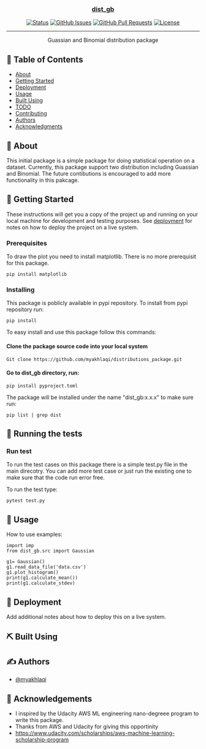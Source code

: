 <p align="center">
  <a href="" rel="noopener">
 <!-- <img width=200px height=200px src="https://i.imgur.com/6wj0hh6.jpg" alt="Project logo"></a> -->
</p>

<h3 align="center">dist_gb</h3>

<div align="center">

[![Status](https://img.shields.io/badge/status-active-success.svg)]()
[![GitHub Issues](https://img.shields.io/github/issues/kylelobo/The-Documentation-Compendium.svg)](https://github.com/myakhlaqi/distributions_package/issues)
[![GitHub Pull Requests](https://img.shields.io/github/issues-pr/kylelobo/The-Documentation-Compendium.svg)](https://github.com/kylelobo/The-Documentation-Compendium/pulls)
[![License](https://img.shields.io/badge/license-MIT-blue.svg)](/LICENSE)

</div>

---

<p align="center"> 
   Guassian and Binomial distribution package
    <br> 
</p>

## 📝 Table of Contents

- [About](#about)
- [Getting Started](#getting_started)
- [Deployment](#deployment)
- [Usage](#usage)
- [Built Using](#built_using)
- [TODO](../TODO.md)
- [Contributing](../CONTRIBUTING.md)
- [Authors](#authors)
- [Acknowledgments](#acknowledgement)

## 🧐 About <a name = "about"></a>

This initial package is a simple package for doing statistical operation on a dataset.
Currently, this package support two distribution including Guassian and Binomial.
The future contibutions is encouraged to add more functionality in this pakcage.

## 🏁 Getting Started <a name = "getting_started"></a>

These instructions will get you a copy of the project up and running on your local machine for development and testing purposes. See [deployment](#deployment) for notes on how to deploy the project on a live system.

### Prerequisites

To draw the plot you need to install matplotlib. 
There is no more prerequisit for this package.

```
pip install matplotlib
```

### Installing
This package is poblicly available in pypi repository. To install from pypi repository run:
```
pip install 
```

To easy install and use this package follow this commands:

#### Clone the package source code into your local system

```
Git clone https://github.com/myakhlaqi/distributions_package.git
```

#### Go to dist_gb directory, run:

```
pip install pyproject.toml
```
The package will be installed under the name "dist_gb:x.x.x" to make sure run:
```
pip list | grep dist
```


## 🔧 Running the tests <a name = "tests"></a>



### Run test

To run the test cases on this package there is a simple test.py file in the
main direcotry. You can add more test case or just run the existing one to 
make sure that the code run error free.

To run the test type:
```
pytest test.py
```


## 🎈 Usage <a name="usage"></a>
How to use examples:
```
import imp
from dist_gb.src import Gaussian

g1= Gaussian()
g1.read_data_file('data.csv')
g1.plot_histogram()
print(g1.calculate_mean())
print(g1.calculate_stdev)
```

## 🚀 Deployment <a name = "deployment"></a>

Add additional notes about how to deploy this on a live system.

## ⛏️ Built Using <a name = "built_using"></a>


## ✍️ Authors <a name = "authors"></a>

- [@myakhlaqi](https://github.com/myakhlaqi)


## 🎉 Acknowledgements <a name = "acknowledgement"></a>

- I inspired by the Udacity AWS ML engineering nano-degreee program to write this package.
- Thanks from AWS and Udacity for giving this opportinity
- https://www.udacity.com/scholarships/aws-machine-learning-scholarship-program
